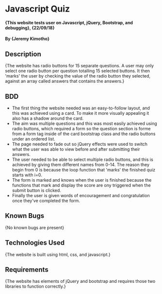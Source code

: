 # Javascript Quiz
#### {This website tests user on Javascript, jQuery, Bootstrap, and debugging}, {22/09/18}
#### By **{Jeremy Kimotho}**
## Description
{The website has radio buttons for 15 separate questions. A user may only select one radio button per question totalling 15 selected buttons. It then 'marks' the user by checking the value of the radio button they selected, against an array called answers that contains the answers.}
## BDD
* The first thing the website needed was an easy-to-follow layout, and this was achieved using a card. To make it more visually appealing it also has a shadow around the card.
* The aim was multiple questions and this was most easily achieved using radio buttons, which required a form so the question section is forme from a form tag inside of the card bootstrap class and the radio buttons under an ordered list.
* The page needed to fade out so jQuery effects were used to switch what the user was able to view before and after submitting their answers.
* The user needed to be able to select multiple radio buttons, and this is achieved by giving them different names from 0-14. The reason they begin from 0 is because the loop function that 'marks' the finished quiz starts with i=0.
* The form is marked and knows when the user is finished because the functions that mark and display the score are ony triggered when the submit button is clicked.
* Finally the user is given words of encouragement and congratulation once they've completed the form.
## Known Bugs
{No known bugs are present}
## Technologies Used
{The website is built using html, css, and javascript.}
## Requirements
{The website has elements of jQuery and bootstrap and requires those two libraries to function correctly.}
